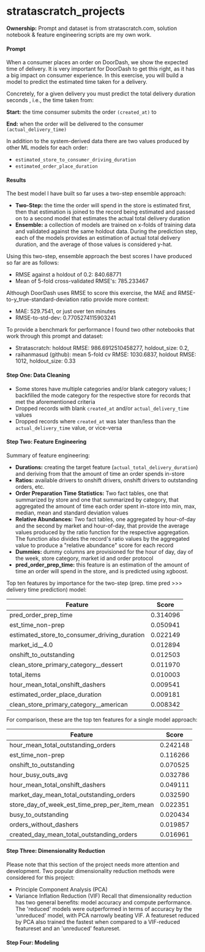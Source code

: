 # stratascratch_projects
**Ownership:** Prompt and dataset is from stratascratch.com, solution notebook & feature engineering scripts are my own work.

#### Prompt
When a consumer places an order on DoorDash, we show the expected time of delivery. It is very important for DoorDash to get this right, as it has a big impact on consumer experience. In this exercise, you will build a model to predict the estimated time taken for a delivery.

Concretely, for a given delivery you must predict the total delivery duration seconds , i.e., the time taken from:

__Start:__ the time consumer submits the order `(created_at)` to

__End:__ when the order will be delivered to the consumer `(actual_delivery_time)`

In addition to the system-derived data there are two values produced by other ML models for each order:

- `estimated_store_to_consumer_driving_duration`
- `estimated_order_place_duration`

#### Results
The best model I have built so far uses a two-step ensemble approach:
- **Two-Step:** the time the order will spend in the store is estimated first, then that estimation is joined to the record being estimated and passed on to a second model that estimates the actual total delivery duration
- **Ensemble:** a collection of models are trained on x-folds of training data and validated against the same holdout data. During the prediction step, each of the models provides an estimation of actual total delivery duration, and the average of those values is considered y-hat.

Using this two-step, ensemble approach the best scores I have produced so far are as follows:
- RMSE against a holdout of 0.2: 840.68771
- Mean of 5-fold cross-validated RMSE's: 785.233467

Although DoorDash uses RMSE to score this exercise, the MAE and RMSE-to-y_true-standard-deviation ratio provide more context:
- MAE: 529.7541, or just over ten minutes
- RMSE-to-std-dev: 0.7705274115903241

To provide a benchmark for performance I found two other notebooks that work through this prompt and dataset:
- Stratascratch: holdout RMSE: 986.6912510458277, holdout_size: 0.2,
- raihanmasud (github): mean 5-fold cv RMSE: 1030.6837, holdout RMSE: 1012, holdout_size: 0.33

#### Step One: Data Cleaning
- Some stores have multiple categories and/or blank category values; I backfilled the mode category for the respective store for records that met the aforementioned criteria
- Dropped records with blank `created_at` and/or `actual_delivery_time` values
- Dropped records where `created_at` was later than/less than the `actual_delivery_time` value, or vice-versa

#### Step Two: Feature Engineering
Summary of feature engineering:
- **Durations:** creating the target feature (`actual_total_delivery_duration`) and deriving from that the amount of time an order spends in-store
- **Ratios:** available drivers to onshift drivers, onshift drivers to outstanding orders, etc.
- **Order Preparation Time Statistics:** Two fact tables, one that summarized by store and one that summarized by category, that aggregated the amount of time each order spent in-store into min, max, median, mean and standard deviation values
- **Relative Abundances:** Two fact tables, one aggregated by hour-of-day and the second by market and hour-of-day, that provide the average values produced by the ratio function for the respective aggregation. The function also divides the record's ratio values by the aggregated value to produce a "relative abundance" score for each record
- **Dummies:** dummy columns are provisioned for the hour of day, day of the week, store category, market id and order protocol
- **pred_order_prep_time:** this feature is an estimation of the amount of time an order will spend in the store, and is predicted using xgboost.

Top ten features by importance for the two-step (prep. time pred >>> delivery time prediction) model:

| Feature     | Score       |
| ----------- | ----------- |
| pred_order_prep_time      | 0.314096       |
| est_time_non-prep	   | 0.050941        |
| estimated_store_to_consumer_driving_duration     | 0.022149       |
| market_id__4.0	   | 0.012894        |
| onshift_to_outstanding      | 0.012503       |
| clean_store_primary_category__dessert	   | 0.011970        |
| total_items      | 0.010003       |
| hour_mean_total_onshift_dashers	   | 0.009541        |
| estimated_order_place_duration      | 0.009181       |
| clean_store_primary_category__american	   | 0.008342        |

For comparison, these are the top ten features for a single model approach:

| Feature     | Score       |
| ----------- | ----------- |
| hour_mean_total_outstanding_orders      | 0.242148       |
| est_time_non-prep	   | 0.116266        |
| onshift_to_outstanding      | 0.070525       |
| hour_busy_outs_avg	   | 0.032786        |
| hour_mean_total_onshift_dashers      | 0.049111       |
| market_day_mean_total_outstanding_orders	   | 0.032590        |
| store_day_of_week_est_time_prep_per_item_mean	      | 0.022351       |
| busy_to_outstanding	   | 0.020434        |
| orders_without_dashers      | 0.019857       |
| created_day_mean_total_outstanding_orders	   | 0.016961        |

#### Step Three: Dimensionality Reduction
Please note that this section of the project needs more attention and development. Two popular dimensionality reduction methods were considered for this project:
- Principle Component Analysis (PCA)
- Variance Inflation Reduction (VIF)
Recall that dimensionality reduction has two general benefits: model accuracy and compute performance. The 'reduced' models were outperformed in terms of accuracy by the 'unreduced' model, with PCA narrowly beating VIF. A featureset reduced by PCA also trained the fastest when compared to a VIF-reduced featureset and an 'unreduced' featureset. 
#### Step Four: Modeling

